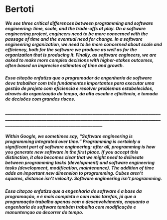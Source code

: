 # Bertoti

 ##### We see three critical differences between programming and software engineering: time, scale, and the trade-offs at play. On a software engineering project, engineers need to be more concerned with the passage of time and the eventual need for change. In a software engineering organization, we need to be more concerned about scale and efficiency, both for the software we produce as well as for the organization that is producing it. Finally, as software engineers, we are asked to make more complex decisions with higher-stakes outcomes, often based on imprecise estimates of time and growth.

##### Essa citação enfatiza que o programador de engenharia de software deve trabalhar com três fundamentos importantes para executar uma gestão de projeto com eficiencia e resolver problemas estabelecidos, através da organização do tempo, da alta escala e eficiência, e tomada de decisões com grandes riscos.

### ________________________________________________________________________________________________________________________________________________________________________

##### Within Google, we sometimes say, “Software engineering is programming integrated over time.” Programming is certainly a significant part of software engineering: after all, programming is how you generate new software in the first place. If you accept this distinction, it also becomes clear that we might need to delineate between programming tasks (development) and software engineering tasks (development, modification, maintenance). The addition of time adds an important new dimension to programming. Cubes aren’t squares, distance isn’t velocity. Software engineering isn’t programming.

##### Essa citaçao enfatiza que a engenharia de software é a base da programação, e é mais completa e com mais tarefas, já que a programação trabalha apenas com o desenvolvimento, enquanto a engenharia de software também trabalha com modificação e manuntençao ao decorrer do tempo.
